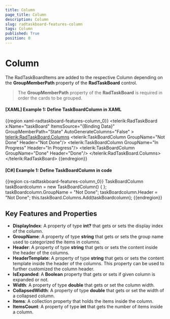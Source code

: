 ```yaml
---
title: Column
page_title: Column
description: Column
slug: radtaskboard-features-column
tags: Column
published: True
position: 0
---
```


# Column

The RadTaskBoardItems are added to the respective Column depending on the __GroupMemberPath__ property of the __RadTaskBoard__ control.

> The __GroupMemberPath__ property of the __RadTaskBoard__ is required in order the cards to be grouped.

#### __[XAML] Example 1: Define TaskBoardColumn in XAML__

{{region xaml-radtaskboard-features-column_0}}
	<telerik:RadTaskBoard x:Name="taskBoard" ItemsSource="{Binding Data}" GroupMemberPath="State" AutoGenerateColumns="False" >
		<telerik:RadTaskBoard.Columns>
			<telerik:TaskBoardColumn GroupName="Not Done" Header="Not Done"/>
			<telerik:TaskBoardColumn GroupName="In Progress" Header="In Progress"/>
			<telerik:TaskBoardColumn GroupName="Done" Header="Done"/>
		</telerik:RadTaskBoard.Columns>
	</telerik:RadTaskBoard>
{{endregion}}

#### __[C#] Example 1: Define TaskBoardColumn in code__
{{region cs-radtaskboard-features-column_0}}
	TaskBoardColumn taskBoardcolumn = new TaskBoardColumn() {  };
	taskBoardcolumn.GroupName = "Not Done";
	taskBoardcolumn.Header = "Not Done";
	this.taskBoard.Columns.Add(taskBoardcolumn);
{{endregion}}


## Key Features and Properties

* __DisplayIndex__: A property of type __int?__ that gets or sets the display index of the column.
* __GroupName__: A property of type __string__ that gets or sets the group name used to categorized the items in columns.
* __Header__: A property of type __string__ that gets or sets the content inside the header of the columns.
* __HeaderTemplate__: A property of type __string__ that gets or sets the content template inside the header of the columns. This property can be used to further customized the column header.
* __IsExpanded__: A __Boolean__ property that gets or sets if given column is expanded or not.
* __Width__: A property of type __double__ that gets or set the column width.
* __CollapsedWidth__: A property of type __double__ that gets or set the width of a collapsed column.
* __Items__: A collection property that holds the items inside the column.
* __ItemsCount__: A property of type __int__ that gets the number of items inside a column.
